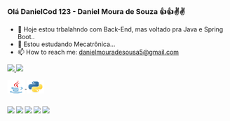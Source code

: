 ### Olá DanielCod 123 - Daniel Moura de Souza 👍👍✌✌

- 🔭 Hoje estou trbalahndo com Back-End, mas voltado pra Java e Spring Boot..
- 🌱 Estou estudando Mecatrônica... 
- 📫 How to reach me: danielmouradesousa5@gmail.com

 <div>
  <a href="https://github.com/dandanCod123">
  <img height="180em" src="https://github-readme-stats.vercel.app/api?username=dandanCod123&show_icons=true&theme=yeblu&include_all_commits=true&count_private=true"/>
  <img height="180em" src="https://github-readme-stats.vercel.app/api/top-langs/?username=dandanCod123&layout=compact&langs_count=7&theme=yeblu"/>
</div>
  
<div style="display: inline_block"><br>
 
   
   <img align="center" alt="Dan-Java" height="30" width="40" src="https://raw.githubusercontent.com/devicons/devicon/master/icons/java/java-original.svg">
  <img align="center" alt="Dan-Python" height="30" width="40" src="https://raw.githubusercontent.com/devicons/devicon/master/icons/python/python-original.svg">  

</div>  
  
  ##
  
  <div> 
  <a href="https://www.youtube.com/channel/UC2jgSRQN0W7BA9PxdnhalEA" target="_blank"><img src="https://img.shields.io/badge/YouTube-FF0000?style=for-the-badge&logo=youtube&logoColor=white" target="_blank"></a>
  <a href="https://www.instagram.com/dan_moura12/?hl=pt-br" target="_blank"><img src="https://img.shields.io/badge/-Instagram-%23E4405F?style=for-the-badge&logo=instagram&logoColor=white" target="_blank"></a>
 <a href="https://discord.gg/pDbY76q8Qf" target="_blank"><img src="https://img.shields.io/badge/Discord-7289DA?style=for-the-badge&logo=discord&logoColor=white" target="_blank"></a> 
  <a href = "mailto:danielmouradeousa5@gmail.com"><img src="https://img.shields.io/badge/-Gmail-%23333?style=for-the-badge&logo=gmail&logoColor=white" target="_blank"></a>
  <a href="https://www.linkedin.com/in/daniel-moura-de-sousa-958586205/" target="_blank"><img src="https://img.shields.io/badge/-LinkedIn-%230077B5?style=for-the-badge&logo=linkedin&logoColor=white" target="_blank"></a> 
    
  </div>
  


